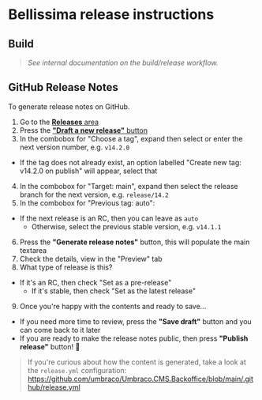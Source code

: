 # Bellissima release instructions


## Build

> _See internal documentation on the build/release workflow._


## GitHub Release Notes

To generate release notes on GitHub.

1. Go to the [**Releases** area](https://github.com/umbraco/Umbraco.CMS.Backoffice/releases)
2. Press the [**"Draft a new release"** button](https://github.com/umbraco/Umbraco.CMS.Backoffice/releases/new)
3. In the combobox for "Choose a tag", expand then select or enter the next version number, e.g. `v14.2.0`
  - If the tag does not already exist, an option labelled "Create new tag: v14.2.0 on publish" will appear, select that
4. In the combobox for "Target: main", expand then select the release branch for the next version, e.g. `release/14.2`
5. In the combobox for "Previous tag: auto":
  - If the next release is an RC, then you can leave as `auto`
	- Otherwise, select the previous stable version, e.g. `v14.1.1`
6. Press the **"Generate release notes"** button, this will populate the main textarea
7. Check the details, view in the "Preview" tab
8. What type of release is this?
  - If it's an RC, then check "Set as a pre-release"
	- If it's stable, then check "Set as the latest release"
9. Once you're happy with the contents and ready to save...
  - If you need more time to review, press the **"Save draft"** button and you can come back to it later	
  - If you are ready to make the release notes public, then press **"Publish release"** button! :tada:

> If you're curious about how the content is generated, take a look at the `release.yml` configuration: 
> https://github.com/umbraco/Umbraco.CMS.Backoffice/blob/main/.github/release.yml
